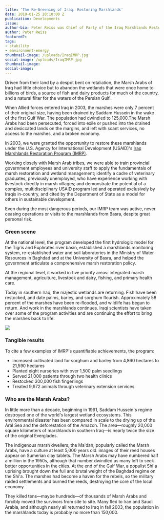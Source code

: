 ```yaml
---
title: 'The Re-Greening of Iraq: Restoring Marshlands'
date: 2010-01-25 20:10:00 Z
publication: Developments
issue: 
author-bio: Peter Reiss was Chief of Party of the Iraq Marshlands Restoration Program.
author: Peter Reiss
featured?: 
tags:
- stability
- environment-energy
thumbnail-image: /uploads/IraqIMRP.jpg
social-image: /uploads/IraqIMRP.jpg
thumbnail-image:
social-image:
---
```


Driven from their land by a despot bent on retaliation, the Marsh Arabs of Iraq had little choice but to abandon the wetlands that were once home to billions of birds, a source of fish and dairy products for much of the country, and a natural filter for the waters of the Persian Gulf. 




When Allied forces entered Iraq in 2003, the marshes were only 7 percent of their original size, having been drained by Saddam Hussein in the wake of the first Gulf War. The population had dwindled to 125,000.The Marsh Arabs had been persecuted, forced into exile or pushed into the drained and desiccated lands on the margins, and left with scant services, no access to the marshes, and a broken economy.

In 2003, we were granted the opportunity to restore these marshlands under the U.S. Agency for International Development (USAID)'s [Iraq Marshlands Restoration Program (IMRP)][1].

Working closely with Marsh Arab tribes, we were able to train provincial government employees and university staff to apply the fundamentals of marsh restoration and wetland management; identify a cadre of veterinary graduates, previously unemployed, who have experience working with livestock directly in marsh villages; and demonstrate the potential of a complex, multidisciplinary USAID program led and operated exclusively by Iraqis in-country, and cited by the Department of State as a model for others in sustainable development.

Even during the most dangerous periods, our IMRP team was active, never ceasing operations or visits to the marshlands from Basra, despite great personal risk.

###  Green scene

At the national level, the program developed the first hydrologic model for the Tigris and Euphrates river basin, established a marshlands monitoring system, re-established water and soil laboratories in the Ministry of Water Resources in Baghdad and at the University of Basra, and helped the government articulate a comprehensive marsh restoration policy.

At the regional level, it worked in five priority areas: integrated marsh management, agriculture, livestock and dairy, fishing, and primary health care.

Today in southern Iraq, the majestic wetlands are returning. Fish have been restocked, and date palms, barley, and sorghum flourish. Approximately 58 percent of the marshes have been re-flooded, and wildlife has begun to return. And work in the marshlands continues. Iraqi scientists have taken over some of the program activities and are continuing the effort to bring the marshes back to life.

![][2]

###  Tangible results

To cite a few examples of IMRP's quantifiable achievements, the program:

* Increased cultivated land for sorghum and barley from 4,860 hectares to 21,590 hectares
* Planted eight nurseries with over 1,500 palm seedlings
* Served 21,000 patients through two health clinics
* Restocked 300,000 fish fingerlings
* Treated 9,972 animals through veterinary extension services.

###  Who are the Marsh Arabs?

In little more than a decade, beginning in 1991, Saddam Hussein's regime destroyed one of the world's largest wetland ecosystems. This environmental disaster has been compared in scale to the drying up of the Aral Sea and the deforestation of the Amazon. The area—roughly 20,000 square kilometers of marshlands in southern Iraq—is nearly twice the size of the original Everglades.

The indigenous marsh dwellers, the Ma'dan, popularly called the Marsh Arabs, have a culture at least 5,000 years old: images of their reed houses appear on Sumerian clay tablets. The Marsh Arabs may have numbered half a million in the 1950s, although that number dwindled as many left to seek better opportunities in the cities. At the end of the Gulf War, a populist Shi'a uprising brought down the full and brutal weight of the Baghdad regime on the Shi'a. The marshes had become a haven for the rebels, so the military raided settlements and burned the reeds, destroying the core of the local economy.

They killed tens—maybe hundreds—of thousands of Marsh Arabs and forcibly moved the survivors from site to site. Many ﬂed to Iran and Saudi Arabia, and although nearly all returned to Iraq in fall 2003, the population in the marshlands today is probably no more than 150,000.

[1]: https://www.dai.com/our-work/projects/iraq-marshlands-restoration-project-imrp
[2]: /uploads/IraqIMRP.jpg